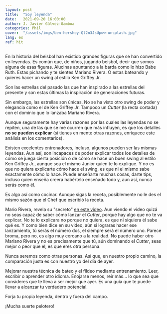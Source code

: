 ```yaml
---
layout: post
title:  "Soy leyenda"
date:   2021-09-20 16:00:00
author: J. Javier Gálvez-Gamboa
categories: Phil
cover:  "/assets/imgs/ben-hershey-Ql2n3JsUpww-unsplash.jpg"
lang: es
ref: hit
---
```


En la historia del beisbol han existido grandes figuras que se han convertido en leyendas. Es común que, de niños, jugando beisbol, decir que somos alguna de esas figuras. Alucinas apuntando a la barda como lo hizo Babe Ruth. Estas pichando y te sientes Mariano Rivera. O estas bateando y quieres hacer un swing al estilo Ken Griffey Jr. 

Son las estrellas del pasado las que han inspirado a las estrellas del presente y son estas últimas la inspiración de generaciones futuras. 

Sin embargo, las estrellas son únicas. No se ha visto otro swing de poder y elegancia como el de Ken Griffey Jr. Tampoco un *Cutter* (la recta cortada) con el dominio que lo lanzaba Mariano Rivera. 

Aunque seguramente hay varias razones por las cuales las leyendas no se repiten, una de las que se me ocurren que más influyen, es que los detalles **no se pueden explicar** (si tienes en mente otras razones, enriquece este análisis en los comentarios). 

Existen excelentes entrenadores, incluso, algunos pueden ser las mismas leyendas. Aun así, son incapaces de poder explicar todos los detalles de cómo se juega cierta posición o de cómo se hace un buen swing al estilo Ken Griffey Jr., aunque sea el mismo Junior quien te lo explique. Y no es que no quiera explicarte cómo hace el swing, es que ni el mismo sabe exactamente cómo lo hace. Puede enseñarte muchas cosas, darte tips, incluso quien enseña creerá habértelo enseñado todo y, aun así, nunca serás como él. 

Es algo así como cocinar. Aunque sigas la receta, posiblemente no le des el mismo sazón que el Chef que escribió la receta. 

Mario Rivera, revela su "secreto" [en este video](https://www.instagram.com/p/CAgrf1JA2h9/?utm_source=ig_embed&ig_rid=372a55df-d573-49dc-9700-1d6d4c2c025b). Aun viendo el video quizá no seas capaz de saber cómo lanzar el *Cutter*, porque hay algo que no te va explicar. No te lo explicara no porque no quiera, es que ni siquiera él sabe qué es. Y como bien dice en su video, aún si lograras hacer ese lanzamiento, tú serás el número dos, el siempre será el número uno. Parece broma, pero no, es algo muy cercano a la realidad. No puede haber otro Mariano Rivera y no es precisamente que tú, aún dominando el *Cutter*, seas mejor o peor que el, es que eres otra persona. 

Nunca seremos como otras personas. Así que, en nuestro propio camino, la comparación justa es con nuestro yo del día de ayer. 

Mejorar nuestra técnica de bateo y el fildeo mediante entrenamiento. Leer, escribir o aprender otro idioma. Enojarse menos, reír más… lo que sea que consideres que te lleva a ser mejor que ayer. Es una guía que te puede llevar a alcanzar tu verdadero potencial. 

Forja tu propia leyenda, dentro y fuera del campo. 

¡Mucha suerte pelotero! 
